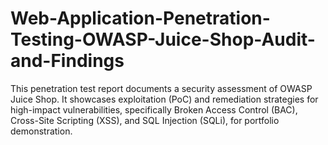 # Web-Application-Penetration-Testing-OWASP-Juice-Shop-Audit-and-Findings
This penetration test report documents a security assessment of OWASP Juice Shop. It showcases exploitation (PoC) and remediation strategies for high-impact vulnerabilities, specifically Broken Access Control (BAC), Cross-Site Scripting (XSS), and SQL Injection (SQLi), for portfolio demonstration.
